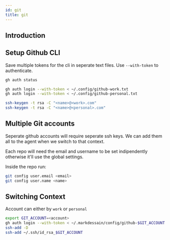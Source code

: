 ```yaml
---
id: git
title: git
---
```


## Introduction

## Setup Github CLI

Save multiple tokens for the cli in seperate text files. Use `--with-token` to authenticate.

```bash
gh auth status

gh auth login --with-token < ~/.config/github-work.txt
gh auth login --with-token < ~/.config/github-personal.txt

ssh-keygen -t rsa -C "<name>@<work>.com"
ssh-keygen -t rsa -C "<name>@<personal>.com"
```

## Multiple Git accounts

Seperate github accounts will require seperate ssh keys. We can add them all to the agent when we switch to that context.

Each repo will need the email and username to be set indipendently otherwise it'll use the global settings.

Inside the repo run:

```bash
git config user.email <email>
git config user.name <name>
```

## Switching Context

Account can either by `work` or `personal`

```bash
export GIT_ACCOUNT=<account>
gh auth login --with-token < ~/.markdessain/config/github-$GIT_ACCOUNT.txt
ssh-add -D
ssh-add ~/.ssh/id_rsa_$GIT_ACCOUNT
```
